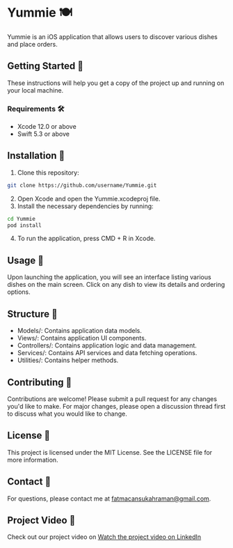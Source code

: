 # Yummie 🍽️

Yummie is an iOS application that allows users to discover various dishes and place orders.

## Getting Started 🚀

These instructions will help you get a copy of the project up and running on your local machine.

### Requirements 🛠️

- Xcode 12.0 or above
- Swift 5.3 or above

## Installation 🔧

1. Clone this repository:

```bash
git clone https://github.com/username/Yummie.git
```

2. Open Xcode and open the Yummie.xcodeproj file.
3.  Install the necessary dependencies by running:

```bash
cd Yummie
pod install
```

4. To run the application, press CMD + R in Xcode.

## Usage 📲

Upon launching the application, you will see an interface listing various dishes on the main screen. 
Click on any dish to view its details and ordering options.

## Structure 📂
 
- Models/: Contains application data models.
- Views/: Contains application UI components.
- Controllers/: Contains application logic and data management.
- Services/: Contains API services and data fetching operations.
- Utilities/: Contains helper methods.
  
## Contributing 🤝

Contributions are welcome! Please submit a pull request for any changes you'd like to make. For major changes, please open a discussion thread first to discuss what you would like to change.

## License 📄

This project is licensed under the MIT License. See the LICENSE file for more information.

## Contact 📧

For questions, please contact me at fatmacansukahraman@gmail.com.

## Project Video 🎥

Check out our project video on [Watch the project video on LinkedIn](https://www.linkedin.com/feed/update/urn:li:activity:7100414889814351873/)

